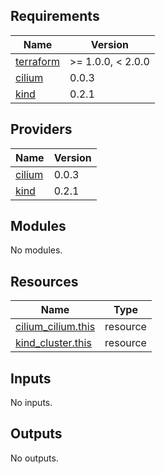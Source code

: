 <!-- BEGINNING OF PRE-COMMIT-TERRAFORM DOCS HOOK -->
## Requirements

| Name | Version |
|------|---------|
| <a name="requirement_terraform"></a> [terraform](#requirement\_terraform) | >= 1.0.0, < 2.0.0 |
| <a name="requirement_cilium"></a> [cilium](#requirement\_cilium) | 0.0.3 |
| <a name="requirement_kind"></a> [kind](#requirement\_kind) | 0.2.1 |

## Providers

| Name | Version |
|------|---------|
| <a name="provider_cilium"></a> [cilium](#provider\_cilium) | 0.0.3 |
| <a name="provider_kind"></a> [kind](#provider\_kind) | 0.2.1 |

## Modules

No modules.

## Resources

| Name | Type |
|------|------|
| [cilium_cilium.this](https://registry.terraform.io/providers/littlejo/cilium/0.0.3/docs/resources/cilium) | resource |
| [kind_cluster.this](https://registry.terraform.io/providers/tehcyx/kind/0.2.1/docs/resources/cluster) | resource |

## Inputs

No inputs.

## Outputs

No outputs.
<!-- END OF PRE-COMMIT-TERRAFORM DOCS HOOK -->